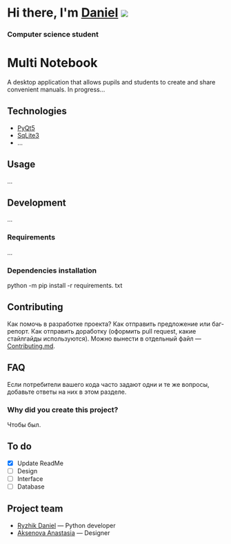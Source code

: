 # Hi there, I'm [Daniel](https://vk.com/ginger20) ![](https://github.com/blackcater/blackcater/raw/main/images/Hi.gif) 
### Computer science student

# Multi Notebook
A desktop application that allows pupils and students to create and share convenient manuals. In progress...


## Technologies
- [PyQt5](https://doc.qt.io/qtforpython/)
- [SqLite3](https://www.sqlite.org/docs.html)
- ...

## Usage
...


## Development
...

### Requirements
...

### Dependencies installation
python -m pip install -r requirements. txt

## Contributing
Как помочь в разработке проекта? Как отправить предложение или баг-репорт. Как отправить доработку (оформить pull request, какие стайлгайды используются). Можно вынести в отдельный файл — [Contributing.md](./CONTRIBUTING.md).

## FAQ 
Если потребители вашего кода часто задают одни и те же вопросы, добавьте ответы на них в этом разделе.

### Why did you create this project?
Чтобы был.

## To do
- [x] Update ReadMe
- [ ] Design
- [ ] Interface
- [ ] Database

## Project team

- [Ryzhik Daniel](https://vk.com/ginger20) — Python developer
- [Aksenova Anastasia](https://vk.com/littlemeoww) — Designer
